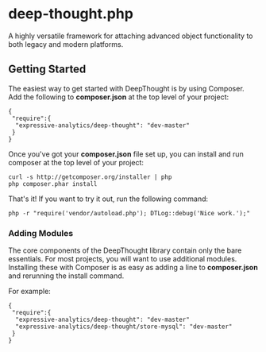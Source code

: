 deep-thought.php
================

A highly versatile framework for attaching advanced object functionality to both legacy and modern platforms.

## Getting Started

The easiest way to get started with DeepThought is by using Composer. Add the following to **composer.json** at the top level of your project:

```
{
 "require":{
  "expressive-analytics/deep-thought": "dev-master"
 }
}
```

Once you've got your **composer.json** file set up, you can install and run composer at the top level of your project:

```
curl -s http://getcomposer.org/installer | php
php composer.phar install
```

That's it! If you want to try it out, run the following command:
```
php -r "require('vendor/autoload.php'); DTLog::debug('Nice work.');"
```

### Adding Modules

The core components of the DeepThought library contain only the bare essentials. For most projects, you will want to use additional modules. Installing these with Composer is as easy as adding a line to **composer.json** and rerunning the install command.

For example:

```
{
 "require":{
  "expressive-analytics/deep-thought": "dev-master"
  "expressive-analytics/deep-thought/store-mysql": "dev-master"
 }
}
```
